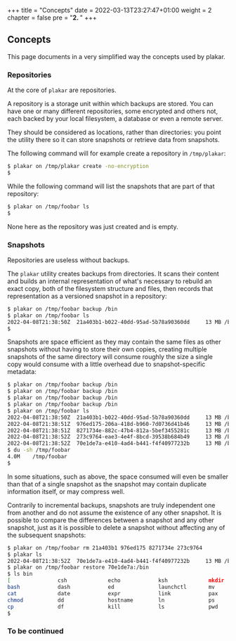 +++
title = "Concepts"
date = 2022-03-13T23:27:47+01:00
weight = 2
chapter = false
pre = "<b>2. </b>"
+++

## Concepts

This page documents in a very simplified way the concepts used by plakar.


### Repositories

At the core of `plakar` are repositories.

A repository is a storage unit within which backups are stored.
You can have one or many different repositories,
some encrypted and others not,
each backed by your local filesystem,
a database or even a remote server.

They should be considered as locations,
rather than directories:
you point the utility there so it can store snapshots or retrieve data from snapshots.

The following command will for example create a repository in `/tmp/plakar`:
```sh
$ plakar on /tmp/plakar create -no-encryption
$
```

While the following command will list the snapshots that are part of that repository:

```sh
$ plakar on /tmp/foobar ls
$
```

None here as the repository was just created and is empty.


### Snapshots

Repositories are useless without backups.

The `plakar` utility creates backups from directories.
It scans their content and builds an internal representation of what's necessary to rebuild an exact copy,
both of the filesystem structure and files, 
then records that representation as a versioned snapshot in a repository:

```sh
$ plakar on /tmp/foobar backup /bin            
$ plakar on /tmp/foobar ls
2022-04-08T21:38:50Z  21a403b1-b022-40dd-95ad-5b78a90360dd     13 MB /bin
$
```

Snapshots are space efficient as they may contain the same files as other snapshots without having to store their own copies,
creating multiple snapshots of the same directory will consume roughly the size a single copy would consume with a little overhead due to snapshot-specific metadata:

```sh
$ plakar on /tmp/foobar backup /bin
$ plakar on /tmp/foobar backup /bin
$ plakar on /tmp/foobar backup /bin
$ plakar on /tmp/foobar backup /bin
$ plakar on /tmp/foobar ls
2022-04-08T21:38:50Z  21a403b1-b022-40dd-95ad-5b78a90360dd     13 MB /bin
2022-04-08T21:38:51Z  976ed175-206a-418d-b960-7d0736d41b46     13 MB /bin
2022-04-08T21:38:51Z  8271734e-882c-47b4-812a-5bef3455281c     13 MB /bin
2022-04-08T21:38:52Z  273c9764-eae3-4e4f-8bcd-39538b684b49     13 MB /bin
2022-04-08T21:38:52Z  70e1de7a-e410-4ad4-b441-f4f40977232b     13 MB /bin
$ du -sh /tmp/foobar
4.0M    /tmp/foobar
$
```

In some situations,
such as above,
the space consumed will even be smaller than that of a single snapshot as the snapshot may contain duplicate information itself,
or may compress well.


Contrarily to incremental backups,
snapshots are truly independent one from another and do not assume the existence of any other snapshot.
It is possible to compare the differences between a snapshot and any other snapshot,
just as it is possible to delete a snapshot without affecting any of the subsequent snapshots:

```sh
$ plakar on /tmp/foobar rm 21a403b1 976ed175 8271734e 273c9764
$ plakar ls
2022-04-08T21:38:52Z  70e1de7a-e410-4ad4-b441-f4f40977232b     13 MB /bin
$ plakar on /tmp/foobar restore 70e1de7a:/bin
$ ls bin
[               csh             echo            ksh             mkdir           rm              sync            zsh
bash            dash            ed              launchctl       mv              rmdir           tcsh
cat             date            expr            link            pax             sh              test
chmod           dd              hostname        ln              ps              sleep           unlink
cp              df              kill            ls              pwd             stty            wait4path
$
```


### To be continued
